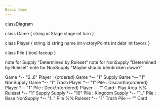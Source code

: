 ```yaml
---
Basic Game
---
```


classDiagram

class Game {
    string id
    Stage stage
    int turn
}

class Player {
    string id
    string name
    int victoryPoints
    int debt
    int favors
}

class Pile {
    bool faceup
}

note for Supply "Determined by Ruleset"
note for NonSupply "Determined by Ruleset"
note for NonSupply "Maybe should be\nbroken down?"

Game *-- "2..6" Player : {ordered}
Game *-- "1" Supply
Game *-- "1" NonSupply
Game *-- "1" Trash
Player *-- "1" Pile : Discard\n{ordered}
Player *-- "1" Pile : Deck\n{ordered}
Player *-- "*" Card : Play Area
%% Ruleset *-- "1" Supply
Supply *-- "10" Pile : Kingdom
Supply *-- "1.." Pile : Base
NonSupply *-- "1.." Pile
%% Ruleset *-- "1" Trash
Pile *-- "*" Card
